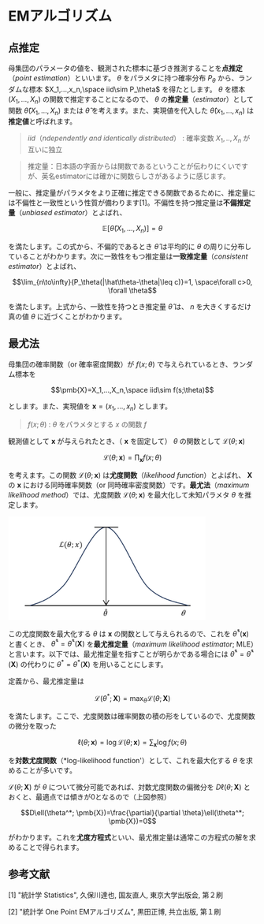 # EMアルゴリズム

## 点推定

母集団のパラメータの値を、観測された標本に基づき推測することを**点推定**（*point estimation*）といいます。 $\theta$ をパラメタに持つ確率分布 $P_\theta$ から、ランダムな標本 $X_1,...,x_n,\space iid\sim P_\theta$ を得たとします。 $\theta$ を標本 $(X_1,...,X_n)$ の関数で推定することになるので、 $\theta$ の**推定量**（*estimator*）として関数 $\hat\theta(X_1,...,X_n)$ または $\hat\theta$ を考えます。また、実現値を代入した $\hat\theta(x_1,...,x_n)$ は**推定値**と呼ばれます。

> $iid$（*ndependently and identically distributed*） : 確率変数 $X_1,..,X_n$ が互いに独立

> 推定量：日本語の字面からは関数であるということが伝わりにくいですが、英名estimatorには確かに関数らしさがあるように感じます。

一般に、推定量がパラメタをより正確に推定できる関数であるために、推定量には不偏性と一致性という性質が備わります[1]。不偏性を持つ推定量は**不偏推定量**（*unbiased estimator*）とよばれ、

$$\mathbb{E}\left[\hat\theta(X_1,...,X_n)\right]=\theta$$

を満たします。この式から、不偏的であるとき $\hat\theta$ は平均的に $\theta$ の周りに分布していることがわかります。次に一致性をもつ推定量は**一致推定量**（*consistent estimator*）とよばれ、

$$\lim_{n\to\infty}{P_\theta(|\hat\theta-\theta|\leq c)}=1, \space\forall c>0, \forall \theta$$

を満たします。上式から、一致性を持つとき推定量 $\hat\theta$ は、 $n$ を大きくするだけ真の値 $\theta$ に近づくことがわかります。

## 最尤法

母集団の確率関数（or 確率密度関数）が $f(x;\theta)$ で与えられているとき、ランダム標本を

$$\pmb{X}=X_1,...,X_n,\space iid\sim f(s;\theta)$$

とします。また、実現値を $\pmb{x}=(x_1,...,x_n)$ とします。

> $f(x;\theta)$ : $\theta$ をパラメタとする $x$ の関数 $f$

観測値として $\pmb{x}$ が与えられたとき、（ $\pmb{x}$ を固定して） $\theta$ の関数として $\mathcal{L}(\theta;\pmb{x})$ 

$$\mathcal{L}(\theta;\pmb{x})=\prod_{\pmb{x}}{f(x;\theta)}$$

を考えます。この関数 $\mathcal{L}(\theta;\pmb{x})$ は**尤度関数**（*likelihood function*）とよばれ、 $\pmb{X}$ の $\pmb{x}$ における同時確率関数（or 同時確率密度関数）です。**最尤法**（*maximum likelihood method*）では、尤度関数 $\mathcal{L}(\theta;\pmb{x})$ を最大化して未知パラメタ $\theta$ を推定します。

<img src="imgs/最尤推定のイメージ.png" width=400>

この尤度関数を最大化する $\theta$ は $\pmb{x}$ の関数として与えられるので、これを ${\hat\theta}^*(\pmb{x})$ と書くとき、 ${\hat\theta}^*={\hat\theta}^*(\pmb{X})$ を**最尤推定量**（*maximum likelihood estimator*; MLE）と言います。以下では、最尤推定量を指すことが明らかである場合には ${\hat\theta}^*={\hat\theta}^*(\pmb{X})$ の代わりに $\theta^*=\theta^*(\pmb{X})$ を用いることにします。

定義から、最尤推定量は 

$$\mathcal{L}(\theta^*; \pmb{X})=\max_\theta{\mathcal{L}(\theta; \pmb{X})}$$

を満たします。ここで、尤度関数は確率関数の積の形をしているので、尤度関数の微分を取った

$$\ell(\theta;\pmb{x})=\log\mathcal{L}(\theta;\pmb{x})=\sum_{\pmb{x}}\log{f(x;\theta)}$$

を**対数尤度関数**（*log-likelihood function'）として、これを最大化する $\theta$ を求めることが多いです。

$\mathcal{L}(\theta; \pmb{X})$ が $\theta$ について微分可能であれば、対数尤度関数の偏微分を $D\ell(\theta; \pmb{X})$ とおくと、最適点では傾きが0となるので（上図参照）

$$D\ell(\theta^*; \pmb{X})=\frac{\partial}{\partial \theta}\ell(\theta^*; \pmb{X})=0$$

がわかります。これを**尤度方程式**といい、最尤推定量は通常この方程式の解を求めることで得られます。


## 参考文献

[1] "統計学 Statistics", 久保川達也, 国友直人, 東京大学出版会, 第２刷

[2] "統計学 One Point EMアルゴリズム", 黒田正博, 共立出版, 第１刷